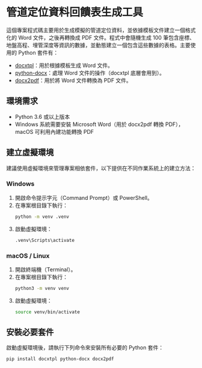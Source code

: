 # 管道定位資料回饋表生成工具

這個專案程式碼主要用於生成模擬的管道定位資料，並依據模板文件建立一個格式化的 Word 文件，之後再轉換成 PDF 文件。程式中會隨機生成 100 筆包含座標、地盤高程、埋管深度等資訊的數據，並動態建立一個包含這些數據的表格。主要使用的 Python 套件有：

- [docxtpl](https://pypi.org/project/docxtpl/)：用於根據模板生成 Word 文件。
- [python-docx](https://pypi.org/project/python-docx/)：處理 Word 文件的操作（docxtpl 底層會用到）。
- [docx2pdf](https://pypi.org/project/docx2pdf/)：用於將 Word 文件轉換為 PDF 文件。

## 環境需求

- Python 3.6 或以上版本
- Windows 系統需要安裝 Microsoft Word（用於 docx2pdf 轉換 PDF），macOS 可利用內建功能轉換 PDF

## 建立虛擬環境

建議使用虛擬環境來管理專案相依套件，以下提供在不同作業系統上的建立方法：

### Windows

1. 開啟命令提示字元（Command Prompt）或 PowerShell。
2. 在專案根目錄下執行：
    ```bash
    python -m venv .venv
    ```
3. 啟動虛擬環境：
    ```bash
    .venv\Scripts\activate
    ```

### macOS / Linux

1. 開啟終端機（Terminal）。
2. 在專案根目錄下執行：
    ```bash
    python3 -m venv venv
    ```
3. 啟動虛擬環境：
    ```bash
    source venv/bin/activate
    ```

## 安裝必要套件

啟動虛擬環境後，請執行下列命令來安裝所有必要的 Python 套件：

```bash
pip install docxtpl python-docx docx2pdf

